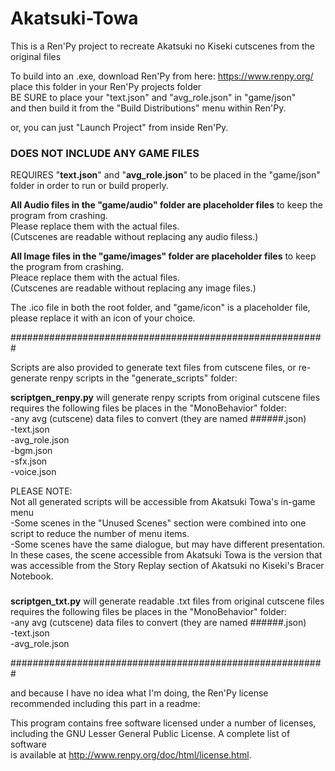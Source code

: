 # Akatsuki-Towa
This is a Ren'Py project to recreate Akatsuki no Kiseki cutscenes from the original files  
  
To build into an .exe, download Ren'Py from here: https://www.renpy.org/  
place this folder in your Ren'Py projects folder  
BE SURE to place your "text.json" and "avg_role.json" in "game/json"  
and then build it from the "Build Distributions" menu within Ren'Py.  
  
or, you can just "Launch Project" from inside Ren'Py.  


### DOES NOT INCLUDE ANY GAME FILES
REQUIRES "**text.json**" and "**avg_role.json**" to be placed in the "game/json" folder in order to run or build properly.  
  
**All Audio files in the "game/audio" folder are placeholder files** to keep the program from crashing.  
Please replace them with the actual files.  
(Cutscenes are readable without replacing any audio filess.)  
  
**All Image files in the "game/images" folder are placeholder files** to keep the program from crashing.  
Pleace replace them with the actual files.  
(Cutscenes are readable without replacing any image files.)  
  
The .ico file in both the root folder, and "game/icon" is a placeholder file, please replace it with an icon of your choice.  
  
#########################################################  
  
Scripts are also provided to generate text files from cutscene files, or re-generate renpy scripts in the "generate_scripts" folder:  
  
**scriptgen_renpy.py** will generate renpy scripts from original cutscene files  
requires the following files be places in the "MonoBehavior" folder:  
-any avg (cutscene) data files to convert (they are named ######.json)  
-text.json  
-avg_role.json  
-bgm.json  
-sfx.json  
-voice.json  
  
PLEASE NOTE:  
Not all generated scripts will be accessible from Akatsuki Towa's in-game menu  
-Some scenes in the "Unused Scenes" section were combined into one script to reduce the number of menu items.  
-Some scenes have the same dialogue, but may have different presentation.  In these cases, the scene accessible from Akatsuki Towa is the version that was accessible from the Story Replay section of Akatsuki no Kiseki's Bracer Notebook.  

###  
**scriptgen_txt.py** will generate readable .txt files from original cutscene files  
requires the following files be places in the "MonoBehavior" folder:  
-any avg (cutscene) data files to convert (they are named ######.json)  
-text.json  
-avg_role.json  

  
#########################################################  
  
and because I have no idea what I'm doing, the Ren'Py license recommended including this part in a readme:  
  
This program contains free software licensed under a number of licenses,  
including the GNU Lesser General Public License. A complete list of software  
is available at http://www.renpy.org/doc/html/license.html.  
